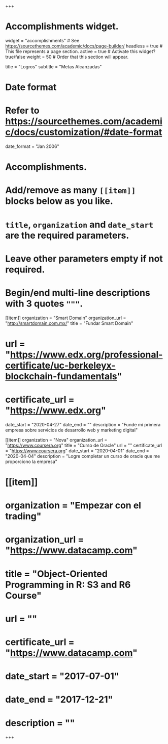 +++
# Accomplishments widget.
widget = "accomplishments"  # See https://sourcethemes.com/academic/docs/page-builder/
headless = true  # This file represents a page section.
active = true  # Activate this widget? true/false
weight = 50  # Order that this section will appear.

title = "Logros"
subtitle = "Metas Alcanzadas"

# Date format
#   Refer to https://sourcethemes.com/academic/docs/customization/#date-format
date_format = "Jan 2006"

# Accomplishments.
#   Add/remove as many `[[item]]` blocks below as you like.
#   `title`, `organization` and `date_start` are the required parameters.
#   Leave other parameters empty if not required.
#   Begin/end multi-line descriptions with 3 quotes `"""`.

[[item]]
  organization = "Smart Domain"
  organization_url = "http://smartdomain.com.mx/"
  title = "Fundar Smart Domain"
  # url = "https://www.edx.org/professional-certificate/uc-berkeleyx-blockchain-fundamentals"
  # certificate_url = "https://www.edx.org"
  date_start = "2020-04-27"
  date_end = ""
  description = "Funde mi primera empresa sobre servicios de desarrollo web y marketing digital"
  

[[item]]
  organization = "Nova"
  organization_url = "https://www.coursera.org"
  title = "Curso de Oracle"
  url = ""
  certificate_url = "https://www.coursera.org"
  date_start = "2020-04-01"
  date_end = "2020-04-04"
  description = "Logre completar un curso de oracle que me proporciono la empresa"

# [[item]]
#  organization = "Empezar con el trading"
#  organization_url = "https://www.datacamp.com"
#  title = "Object-Oriented Programming in R: S3 and R6 Course"
#  url = ""
#  certificate_url = "https://www.datacamp.com"
#  date_start = "2017-07-01"
#  date_end = "2017-12-21"
#  description = ""

+++
